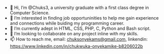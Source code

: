 - 👋 Hi, I’m @Chuks3, a university graduate with a first class degree in Computer Science.
- 👀 I’m interested in finding job opportuninities to help me gain experience and connections while buiding my programming career.  
- 🌱 I’m currently adept in HTML, CSS, PHP, C, Python and Bash script.
- 💞️ I’m looking to collaborate on any project inline with my skills.
- 📫 How to reach me, email: chuksonyekams@gmail.com, linkendin: https://www.linkedin.com/in/chukwuka-onyekamike-b8206022b

<!---
Chuks3/Chuks3 is a ✨ special ✨ repository because its `README.md` (this file) appears on your GitHub profile.
You can click the Preview link to take a look at your changes.
--->
